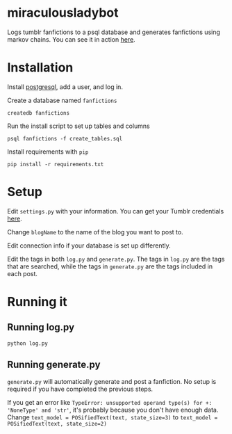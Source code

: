 # miraculousladybot
Logs tumblr fanfictions to a psql database and generates fanfictions using markov chains. You can see it in action [here](http://www.miraculousladybot.tumblr.com).

# Installation

Install [postgresql](http://www.postgresql.org/), add a user, and log in.

Create a database named `fanfictions`

`createdb fanfictions`

Run the install script to set up tables and columns 

`psql fanfictions -f create_tables.sql`

Install requirements with `pip`

`pip install -r requirements.txt`

# Setup

Edit `settings.py` with your information. You can get your Tumblr credentials [here](https://api.tumblr.com/console). 

Change `blogName` to the name of the blog you want to post to. 

Edit connection info if your database is set up differently.

Edit the tags in both `log.py` and `generate.py`. The tags in `log.py` are the tags that are searched, while the tags in `generate.py` are the tags included in each post.

# Running it

## Running log.py
`python log.py`

## Running generate.py

`generate.py` will automatically generate and post a fanfiction. No setup is required if you have completed the previous steps. 

If you get an error like `TypeError: unsupported operand type(s) for +: 'NoneType' and 'str'`, it's probably because you don't have enough data. Change `text_model = POSifiedText(text, state_size=3)` to `text_model = POSifiedText(text, state_size=2)`

